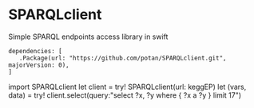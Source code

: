 # SPARQLclient
Simple SPARQL endpoints access library in swift

    dependencies: [
       .Package(url: "https://github.com/potan/SPARQLclient.git", majorVersion: 0),
    ]

import SPARQLclient
let client = try! SPARQLclient(url: keggEP)
let (vars, data) = try! client.select(query:"select ?x, ?y where { ?x a ?y } limit 17")
